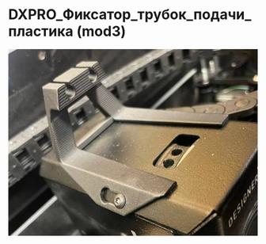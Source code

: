 # DXPRO_Фиксатор_трубок_подачи_пластика (mod3)

![DXPRO_Фиксатор_трубок_подачи_пластика_mod3](./img/DXPRO_Фиксатор_трубок_подачи_пластика_mod3.jpg)
